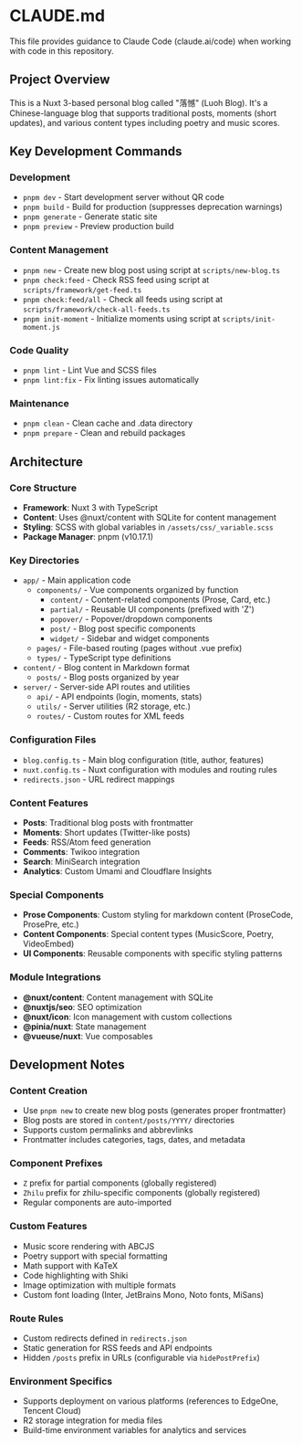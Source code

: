 # CLAUDE.md

This file provides guidance to Claude Code (claude.ai/code) when working with code in this repository.

## Project Overview

This is a Nuxt 3-based personal blog called "落憾" (Luoh Blog). It's a Chinese-language blog that supports traditional posts, moments (short updates), and various content types including poetry and music scores.

## Key Development Commands

### Development
- `pnpm dev` - Start development server without QR code
- `pnpm build` - Build for production (suppresses deprecation warnings)
- `pnpm generate` - Generate static site
- `pnpm preview` - Preview production build

### Content Management
- `pnpm new` - Create new blog post using script at `scripts/new-blog.ts`
- `pnpm check:feed` - Check RSS feed using script at `scripts/framework/get-feed.ts`
- `pnpm check:feed/all` - Check all feeds using script at `scripts/framework/check-all-feeds.ts`
- `pnpm init-moment` - Initialize moments using script at `scripts/init-moment.js`

### Code Quality
- `pnpm lint` - Lint Vue and SCSS files
- `pnpm lint:fix` - Fix linting issues automatically

### Maintenance
- `pnpm clean` - Clean cache and .data directory
- `pnpm prepare` - Clean and rebuild packages

## Architecture

### Core Structure
- **Framework**: Nuxt 3 with TypeScript
- **Content**: Uses @nuxt/content with SQLite for content management
- **Styling**: SCSS with global variables in `/assets/css/_variable.scss`
- **Package Manager**: pnpm (v10.17.1)

### Key Directories
- `app/` - Main application code
  - `components/` - Vue components organized by function
    - `content/` - Content-related components (Prose, Card, etc.)
    - `partial/` - Reusable UI components (prefixed with 'Z')
    - `popover/` - Popover/dropdown components
    - `post/` - Blog post specific components
    - `widget/` - Sidebar and widget components
  - `pages/` - File-based routing (pages without .vue prefix)
  - `types/` - TypeScript type definitions
- `content/` - Blog content in Markdown format
  - `posts/` - Blog posts organized by year
- `server/` - Server-side API routes and utilities
  - `api/` - API endpoints (login, moments, stats)
  - `utils/` - Server utilities (R2 storage, etc.)
  - `routes/` - Custom routes for XML feeds

### Configuration Files
- `blog.config.ts` - Main blog configuration (title, author, features)
- `nuxt.config.ts` - Nuxt configuration with modules and routing rules
- `redirects.json` - URL redirect mappings

### Content Features
- **Posts**: Traditional blog posts with frontmatter
- **Moments**: Short updates (Twitter-like posts)
- **Feeds**: RSS/Atom feed generation
- **Comments**: Twikoo integration
- **Search**: MiniSearch integration
- **Analytics**: Custom Umami and Cloudflare Insights

### Special Components
- **Prose Components**: Custom styling for markdown content (ProseCode, ProsePre, etc.)
- **Content Components**: Special content types (MusicScore, Poetry, VideoEmbed)
- **UI Components**: Reusable components with specific styling patterns

### Module Integrations
- **@nuxt/content**: Content management with SQLite
- **@nuxtjs/seo**: SEO optimization
- **@nuxt/icon**: Icon management with custom collections
- **@pinia/nuxt**: State management
- **@vueuse/nuxt**: Vue composables

## Development Notes

### Content Creation
- Use `pnpm new` to create new blog posts (generates proper frontmatter)
- Blog posts are stored in `content/posts/YYYY/` directories
- Supports custom permalinks and abbrevlinks
- Frontmatter includes categories, tags, dates, and metadata

### Component Prefixes
- `Z` prefix for partial components (globally registered)
- `Zhilu` prefix for zhilu-specific components (globally registered)
- Regular components are auto-imported

### Custom Features
- Music score rendering with ABCJS
- Poetry support with special formatting
- Math support with KaTeX
- Code highlighting with Shiki
- Image optimization with multiple formats
- Custom font loading (Inter, JetBrains Mono, Noto fonts, MiSans)

### Route Rules
- Custom redirects defined in `redirects.json`
- Static generation for RSS feeds and API endpoints
- Hidden `/posts` prefix in URLs (configurable via `hidePostPrefix`)

### Environment Specifics
- Supports deployment on various platforms (references to EdgeOne, Tencent Cloud)
- R2 storage integration for media files
- Build-time environment variables for analytics and services
